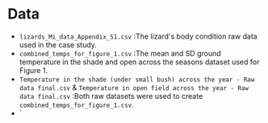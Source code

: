# **Data**
- `lizards_Mi_data_Appendix_S1.csv` :The lizard's body condition raw data used in the case study.
- `combined_temps_for_figure_1.csv` :The mean and SD ground temperature in the shade and open across the seasons dataset used for Figure 1.
- `Temperature in the shade (under small bush) across the year - Raw data final.csv` & `Temperature in open field across the year - Raw data final.csv` :Both raw datasets were used to create `combined_temps_for_figure_1.csv`.
- `
